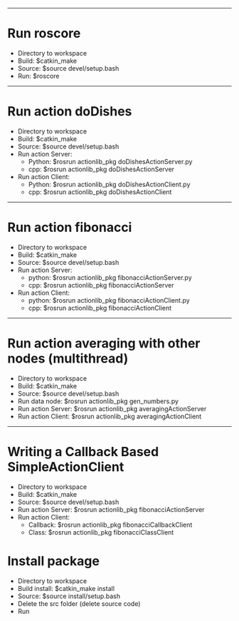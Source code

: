 ------------------------------------------------------------------------------
# Run roscore
- Directory to workspace
- Build: $catkin_make
- Source: $source devel/setup.bash
- Run: $roscore

--------------------------------------------------------------------------------------
# Run action doDishes
- Directory to workspace
- Build: $catkin_make
- Source: $source devel/setup.bash
- Run action Server:
    + Python: $rosrun actionlib_pkg doDishesActionServer.py
    + cpp: $rosrun actionlib_pkg doDishesActionServer
- Run action Client:
    + Python: $rosrun actionlib_pkg doDishesActionClient.py
    + cpp: $rosrun actionlib_pkg doDishesActionClient

--------------------------------------------------------------------------------------
# Run action fibonacci
- Directory to workspace
- Build: $catkin_make
- Source: $source devel/setup.bash
- Run action Server: 
    + python: $rosrun actionlib_pkg fibonacciActionServer.py
    + cpp: $rosrun actionlib_pkg fibonacciActionServer
- Run action Client: 
    + python: $rosrun actionlib_pkg fibonacciActionClient.py
    + cpp: $rosrun actionlib_pkg fibonacciActionClient

--------------------------------------------------------------------------------------
# Run action averaging with other nodes (multithread)
- Directory to workspace
- Build: $catkin_make
- Source: $source devel/setup.bash
- Run data node: $rosrun actionlib_pkg gen_numbers.py
- Run action Server: $rosrun actionlib_pkg averagingActionServer
- Run action Client: $rosrun actionlib_pkg averagingActionClient

--------------------------------------------------------------------------------------
# Writing a Callback Based SimpleActionClient
- Directory to workspace
- Build: $catkin_make
- Source: $source devel/setup.bash
- Run action Server: $rosrun actionlib_pkg fibonacciActionServer
- Run action Client: 
    + Callback: $rosrun actionlib_pkg fibonacciCallbackClient
    + Class: $rosrun actionlib_pkg fibonacciClassClient

# Install package
- Directory to workspace
- Build install: $catkin_make install
- Source: $source install/setup.bash
- Delete the src folder (delete source code)
- Run